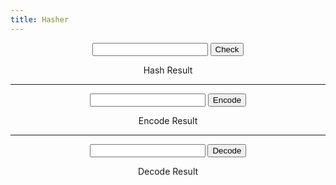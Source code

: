 ```yaml
---
title: Hasher
---
```


<div style="text-align:center">
  <form id="HashCheck" onSubmit="hash(); return false;">
    <input type="text" id="answer" name="user_name" />
    <input type="button" value="Check" onclick="hash(); return false;" />
  </form>
</div>

<div id="result" style="text-align:center">
  Hash Result
</div> 

<!--//////////////////////-->

<hr>

<div style="text-align:center">
  <form id="Encode" onSubmit="T_Encode(); return false;">
    <input type="text" id="enc" />
    <input type="button" value="Encode" onclick="T_Encode(); return false;" />
  </form>
</div>

<div id="enc_result" style="text-align:center">
  Encode Result
</div> 

<!--//////////////////////-->

<hr>

<div style="text-align:center">
  <form id="Decode" onSubmit="T_Decode(); return false;">
    <input type="text" id="enc" />
    <input type="button" value="Decode" onclick="T_Decode(); return false;" />
  </form>
</div>

<div id="dec_result" style="text-align:center">
  Decode Result
</div> 

<!--//////////////////////-->
<!--//////////////////////-->
<!--//////////////////////-->
<!--//////////////////////-->

<script>
//BEING SNEAKY FOR NO REASON
function hash() {
    var InString = document.getElementById("HashCheck").elements[0].value
    var hash = 5381;
    for(var i = 0; i < InString.length; i++)
    {
       hash = hash*33 + InString.charCodeAt(i);
    }
    document.getElementById("result").innerHTML = hash;
    return hash;
}

var di = {};
di[' '] = "p4";
di['a'] = "qz"; di['A'] = "QZ"; 
di['b'] = "wx"; di['B'] = "WX"; 
di['c'] = "ec"; di['C'] = "EC"; 
di['d'] = "rv"; di['D'] = "RV"; 
di['e'] = "tb"; di['E'] = "TB"; 
di['f'] = "yn"; di['F'] = "YN"; 
di['g'] = "um"; di['G'] = "UM"; 
di['h'] = "qa"; di['H'] = "QA"; 
di['i'] = "ws"; di['I'] = "WS"; 
di['j'] = "ed"; di['J'] = "ED"; 
di['k'] = "rf"; di['K'] = "RF"; 
di['l'] = "tg"; di['L'] = "TG"; 
di['m'] = "yh"; di['M'] = "YH"; 
di['n'] = "uj"; di['N'] = "UJ"; 
di['o'] = "az"; di['O'] = "AZ"; 
di['p'] = "sx"; di['P'] = "SX"; 
di['q'] = "dc"; di['Q'] = "DC"; 
di['r'] = "fv"; di['R'] = "FV"; 
di['s'] = "gb"; di['S'] = "GB"; 
di['t'] = "hn"; di['T'] = "HN"; 
di['u'] = "jm"; di['U'] = "JM"; 
di['v'] = "qq"; di['V'] = "QQ"; 
di['w'] = "ww"; di['W'] = "WW"; 
di['x'] = "ee"; di['X'] = "EE"; 
di['y'] = "rr"; di['Y'] = "RR"; 
di['z'] = "tt"; di['Z'] = "TT"; 

var rdi = {};
for (var prop in di) {
  if(di.hasOwnProperty(prop)) {
    rdi[di[prop]] = prop;
  }
}

function T_Encode()
{
  var StringToEncode = document.getElementById("Encode").elements[0].value;
  var EncodedString = "";
  for (var i = 0; i < StringToEncode.length; i++) {
    var ThisChar = StringToEncode.charAt(i);
    if(di.hasOwnProperty(ThisChar)) 
    {
      EncodedString = EncodedString + di[ThisChar];
    } else {
      EncodedString = EncodedString + ThisChar + ThisChar;
    }
  }
  document.getElementById("enc_result").innerHTML = EncodedString;
  return EncodedString;
}

function T_Decode()
{
  var StringToDecode = document.getElementById("Decode").elements[0].value;
  var DecodedString = "";
  for (var i = 0; i < StringToDecode.length; i=i+2) {
    var ThisChar = StringToDecode.charAt(i) + StringToDecode.charAt(i+1);
    if(rdi.hasOwnProperty(ThisChar)) 
    {
      DecodedString = DecodedString + rdi[ThisChar];
    } else {
      DecodedString = DecodedString + ThisChar;
    }
  }
  document.getElementById("dec_result").innerHTML = DecodedString;
  return DecodedString;
}


</script>
